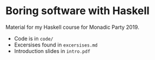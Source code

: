 # Boring software with Haskell

Material for my Haskell course for Monadic Party 2019.

 - Code is in `code/`
 - Excersises found in `excersises.md`
 - Introduction slides in `intro.pdf`
